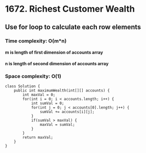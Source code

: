 # 1672. Richest Customer Wealth
## Use for loop to calculate each row elements
### Time complexity: O(m*n)
#### m is length of first dimension of accounts array
#### n is length of second dimension of accounts array
### Space complexity: O(1)
```
class Solution {
    public int maximumWealth(int[][] accounts) {
        int maxVal = 0;
	    for(int i = 0; i < accounts.length; i++) {
			int sumVal = 0;
			for(int j = 0; j < accounts[0].length; j++) {
				sumVal += accounts[i][j];
			}
			if(sumVal > maxVal) {
				maxVal = sumVal;
			}
		}
		return maxVal;
    }
}
```